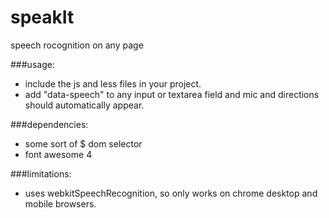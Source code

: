 speakIt
=======
speech rocognition on any page


###usage:
- include the js and less files in your project.
- add "data-speech" to any input or textarea field and mic and directions should automatically appear.

###dependencies:
- some sort of $ dom selector
- font awesome 4

###limitations:
- uses webkitSpeechRecognition, so only works on chrome desktop and mobile browsers.
